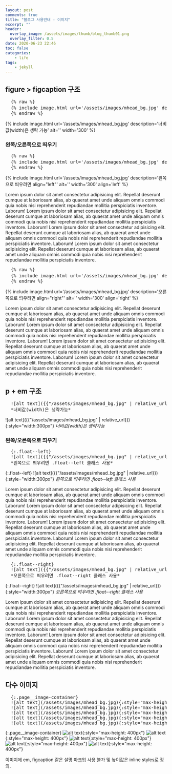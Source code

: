 ```yaml
---
layout: post
comments: true
title: "블로그 사용안내 - 이미지"
excerpt: ""
header:
  overlay_image: /assets/images/thumb/blog_thumb01.png
  overlay_filter: 0.5
date: 2020-06-23 22:46
toc: false
categories:
    - life
tags:
    - jekyll
---
```

## figure > figcaption 구조

<pre class="pre--example">
  {% raw %}
  {% include image.html url='/assets/images/mhead_bg.jpg' description='너비값(width)은 생략 가능' alt='' width='300' %}
  {% endraw %}
</pre>

{% include image.html url='/assets/images/mhead_bg.jpg' description='너비값(width)은 생략 가능' alt='' width='300' %}

### 왼쪽/오른쪽으로 띄우기

<pre class="pre--example">
  {% raw %}
  {% include image.html url='/assets/images/mhead_bg.jpg' description='왼쪽으로 띄우려면 align="left"' alt='' width='300' align='left' %}
  {% endraw %}
</pre>

{% include image.html url='/assets/images/mhead_bg.jpg' description='왼쪽으로 띄우려면 align="left"' alt='' width='300' align='left' %}

Lorem ipsum dolor sit amet consectetur adipisicing elit. Repellat deserunt cumque at laboriosam alias, ab quaerat amet unde aliquam omnis commodi quia nobis nisi reprehenderit repudiandae mollitia perspiciatis inventore. Laborum! Lorem ipsum dolor sit amet consectetur adipisicing elit. Repellat deserunt cumque at laboriosam alias, ab quaerat amet unde aliquam omnis commodi quia nobis nisi reprehenderit repudiandae mollitia perspiciatis inventore. Laborum! Lorem ipsum dolor sit amet consectetur adipisicing elit. Repellat deserunt cumque at laboriosam alias, ab quaerat amet unde aliquam omnis commodi quia nobis nisi reprehenderit repudiandae mollitia perspiciatis inventore. Laborum! Lorem ipsum dolor sit amet consectetur adipisicing elit. Repellat deserunt cumque at laboriosam alias, ab quaerat amet unde aliquam omnis commodi quia nobis nisi reprehenderit repudiandae mollitia perspiciatis inventore.

<pre class="pre--example">
  {% raw %}
  {% include image.html url='/assets/images/mhead_bg.jpg' description='오른쪽으로 띄우려면 align="right"' alt='' width='300' align='right' %}
  {% endraw %}
</pre>

{% include image.html url='/assets/images/mhead_bg.jpg' description='오른쪽으로 띄우려면 align="right"' alt='' width='300' align='right' %}

Lorem ipsum dolor sit amet consectetur adipisicing elit. Repellat deserunt cumque at laboriosam alias, ab quaerat amet unde aliquam omnis commodi quia nobis nisi reprehenderit repudiandae mollitia perspiciatis inventore. Laborum! Lorem ipsum dolor sit amet consectetur adipisicing elit. Repellat deserunt cumque at laboriosam alias, ab quaerat amet unde aliquam omnis commodi quia nobis nisi reprehenderit repudiandae mollitia perspiciatis inventore. Laborum! Lorem ipsum dolor sit amet consectetur adipisicing elit. Repellat deserunt cumque at laboriosam alias, ab quaerat amet unde aliquam omnis commodi quia nobis nisi reprehenderit repudiandae mollitia perspiciatis inventore. Laborum! Lorem ipsum dolor sit amet consectetur adipisicing elit. Repellat deserunt cumque at laboriosam alias, ab quaerat amet unde aliquam omnis commodi quia nobis nisi reprehenderit repudiandae mollitia perspiciatis inventore.

## p + em 구조

<pre class="pre--example">
  ![alt text]({{"/assets/images/mhead_bg.jpg" | relative_url}}){:style="width:300px"}
  *너비값(width)은 생략가능*
</pre>

![alt text]({{"/assets/images/mhead_bg.jpg" | relative_url}}){:style="width:300px"}
*너비값(width)은 생략가능*

### 왼쪽/오른쪽으로 띄우기

<pre class="pre--example">
  {:.float--left}
  ![alt text]({{"/assets/images/mhead_bg.jpg" | relative_url}}){:style="width:300px"}
  *왼쪽으로 띄우려면 .float--left 클래스 사용*
</pre>

{:.float--left}
![alt text]({{"/assets/images/mhead_bg.jpg" | relative_url}}){:style="width:300px"}
*왼쪽으로 띄우려면 .float--left 클래스 사용*

Lorem ipsum dolor sit amet consectetur adipisicing elit. Repellat deserunt cumque at laboriosam alias, ab quaerat amet unde aliquam omnis commodi quia nobis nisi reprehenderit repudiandae mollitia perspiciatis inventore. Laborum! Lorem ipsum dolor sit amet consectetur adipisicing elit. Repellat deserunt cumque at laboriosam alias, ab quaerat amet unde aliquam omnis commodi quia nobis nisi reprehenderit repudiandae mollitia perspiciatis inventore. Laborum! Lorem ipsum dolor sit amet consectetur adipisicing elit. Repellat deserunt cumque at laboriosam alias, ab quaerat amet unde aliquam omnis commodi quia nobis nisi reprehenderit repudiandae mollitia perspiciatis inventore. Laborum! Lorem ipsum dolor sit amet consectetur adipisicing elit. Repellat deserunt cumque at laboriosam alias, ab quaerat amet unde aliquam omnis commodi quia nobis nisi reprehenderit repudiandae mollitia perspiciatis inventore.

<pre class="pre--example">
  {:.float--right}
  ![alt text]({{"/assets/images/mhead_bg.jpg" | relative_url}}){:style="width:300px"}
  *오른쪽으로 띄우려면 .float--right 클래스 사용*
</pre>

{:.float--right}
![alt text]({{"/assets/images/mhead_bg.jpg" | relative_url}}){:style="width:300px"}
*오른쪽으로 띄우려면 .float--right 클래스 사용*

Lorem ipsum dolor sit amet consectetur adipisicing elit. Repellat deserunt cumque at laboriosam alias, ab quaerat amet unde aliquam omnis commodi quia nobis nisi reprehenderit repudiandae mollitia perspiciatis inventore. Laborum! Lorem ipsum dolor sit amet consectetur adipisicing elit. Repellat deserunt cumque at laboriosam alias, ab quaerat amet unde aliquam omnis commodi quia nobis nisi reprehenderit repudiandae mollitia perspiciatis inventore. Laborum! Lorem ipsum dolor sit amet consectetur adipisicing elit. Repellat deserunt cumque at laboriosam alias, ab quaerat amet unde aliquam omnis commodi quia nobis nisi reprehenderit repudiandae mollitia perspiciatis inventore. Laborum! Lorem ipsum dolor sit amet consectetur adipisicing elit. Repellat deserunt cumque at laboriosam alias, ab quaerat amet unde aliquam omnis commodi quia nobis nisi reprehenderit repudiandae mollitia perspiciatis inventore.

## 다수 이미지

<pre class="pre--example">
  {:.page__image-container}
  ![alt text](/assets/images/mhead_bg.jpg){:style="max-height: 400px"}
  ![alt text](/assets/images/mhead_bg.jpg){:style="max-height: 400px"}
  ![alt text](/assets/images/mhead_bg.jpg){:style="max-height: 400px"}
  ![alt text](/assets/images/mhead_bg.jpg){:style="max-height: 400px"}
  ![alt text](/assets/images/mhead_bg.jpg){:style="max-height: 400px"}
</pre>

{:.page__image-container}
![alt text](/assets/images/mhead_bg.jpg){:style="max-height: 400px"}
![alt text](/assets/images/mhead_bg.jpg){:style="max-height: 400px"}
![alt text](/assets/images/mhead_bg.jpg){:style="max-height: 400px"}
![alt text](/assets/images/mhead_bg.jpg){:style="max-height: 400px"}
![alt text](/assets/images/mhead_bg.jpg){:style="max-height: 400px"}

이미지에 em, figcaption 같은 설명 마크업 사용 불가 및 높이값은 inline styles로 정의.